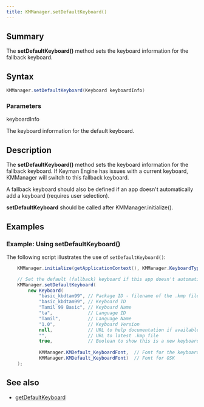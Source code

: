 ```yaml
---
title: KMManager.setDefaultKeyboard()
---
```


## Summary
The **setDefaultKeyboard()** method sets the keyboard information for the fallback keyboard.

## Syntax
```java
KMManager.setDefaultKeyboard(Keyboard keyboardInfo)
```

### Parameters
keyboardInfo

The keyboard information for the default keyboard.

## Description
The **setDefaultKeyboard()** method sets the keyboard information for the fallback keyboard. If Keyman Engine
has issues with a current keyboard, KMManager will switch to this fallback keyboard.

A fallback keyboard should also be defined if an app doesn't automatically add a keyboard (requires user selection).

**setDefaultKeyboard** should be called after KMManager.initialize().

## Examples

### Example: Using setDefaultKeyboard()
The following script illustrates the use of `setDefaultKeyboard()`: 
```java
    KMManager.initialize(getApplicationContext(), KMManager.KeyboardType.KEYBOARD_TYPE_INAPP);

    // Set the default (fallback) keyboard if this app doesn't automatically call addKeyboard().
    KMManager.setDefaultKeyboard(
        new Keyboard(
            "basic_kbdtam99", // Package ID - filename of the .kmp file
            "basic_kbdtam99", // Keyboard ID
            "Tamil 99 Basic", // Keyboard Name
            "ta",             // Language ID
            "Tamil",          // Language Name
            "1.0",            // Keyboard Version
            null,             // URL to help documentation if available
            "",               // URL to latest .kmp file
            true,             // Boolean to show this is a new keyboard in the keyboard picker
    
            KMManager.KMDefault_KeyboardFont,  // Font for the keyboard 
            KMManager.KMDefault_KeyboardFont)  // Font for OSK
    );
```

## See also
* [getDefaultKeyboard](getDefaultKeyboard)
